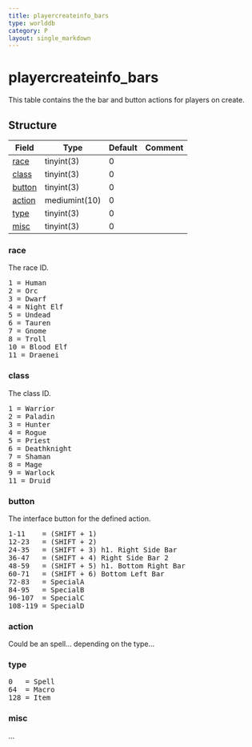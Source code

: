 ```yaml
---
title: playercreateinfo_bars
type: worlddb
category: P
layout: single_markdown
---
```


# playercreateinfo_bars
This table contains the the bar and button actions for players on create.

## Structure

Field                                                                             | Type          | Default | Comment
--------------------------------------------------------------------------------- | ------------- | ------- | -------
[race](#race)     | tinyint(3)    | 0       |        
[class](#class)   | tinyint(3)    | 0       |        
[button](#button) | tinyint(3)    | 0       |        
[action](#action) | mediumint(10) | 0       |        
[type](#type)     | tinyint(3)    | 0       |        
[misc](#misc)     | tinyint(3)    | 0       |        

### race

The race ID.

<pre>
1 = Human
2 = Orc
3 = Dwarf
4 = Night Elf
5 = Undead
6 = Tauren
7 = Gnome
8 = Troll
10 = Blood Elf
11 = Draenei
</pre>

### class

The class ID.

<pre>
1 = Warrior
2 = Paladin
3 = Hunter
4 = Rogue
5 = Priest
6 = Deathknight
7 = Shaman
8 = Mage
9 = Warlock
11 = Druid
</pre>

### button

The interface button for the defined action.

<pre>
1-11    = (SHIFT + 1)
12-23   = (SHIFT + 2)
24-35   = (SHIFT + 3) h1. Right Side Bar
36-47   = (SHIFT + 4) Right Side Bar 2
48-59   = (SHIFT + 5) h1. Bottom Right Bar
60-71   = (SHIFT + 6) Bottom Left Bar
72-83   = SpecialA
84-95   = SpecialB
96-107  = SpecialC
108-119 = SpecialD
</pre>

### action

Could be an spell... depending on the type...

### type

<pre>
0   = Spell
64  = Macro
128 = Item
</pre>

### misc

...